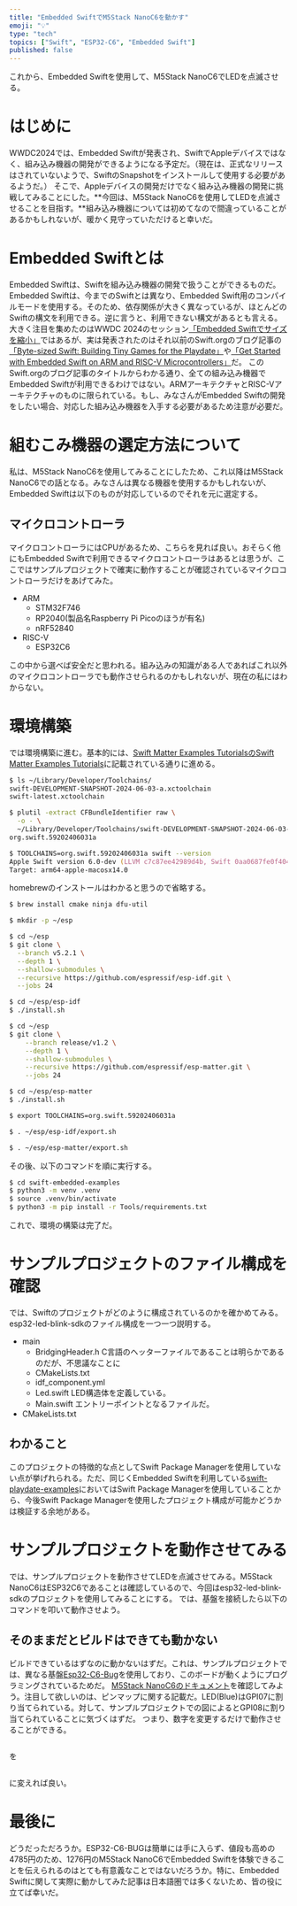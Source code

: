 ```yaml
---
title: "Embedded SwiftでM5Stack NanoC6を動かす"
emoji: "💡"
type: "tech"
topics: ["Swift", "ESP32-C6", "Embedded Swift"]
published: false
---
```


これから、Embedded Swiftを使用して、M5Stack NanoC6でLEDを点滅させる。

# はじめに
WWDC2024では、Embedded Swiftが発表され、SwiftでAppleデバイスではなく、組み込み機器の開発ができるようになる予定だ。（現在は、正式なリリースはされていないようで、SwiftのSnapshotをインストールして使用する必要があるようだ。）
そこで、Appleデバイスの開発だけでなく組み込み機器の開発に挑戦してみることにした。**今回は、M5Stack NanoC6を使用してLEDを点滅させることを目指す。**組み込み機器については初めてなので間違っていることがあるかもしれないが、暖かく見守っていただけると幸いだ。

# Embedded Swiftとは
Embedded Swiftは、Swiftを組み込み機器の開発で扱うことができるものだ。Embedded Swiftは、今までのSwiftとは異なり、Embedded Swift用のコンパイルモードを使用する。そのため、依存関係が大きく異なっているが、ほとんどのSwiftの構文を利用できる。逆に言うと、利用できない構文があるとも言える。
大きく注目を集めたのはWWDC 2024のセッション[「Embedded Swiftでサイズを縮小」](https://developer.apple.com/jp/videos/play/wwdc2024/10197/)ではあるが、実は発表されたのはそれ以前のSwift.orgのブログ記事の[「Byte-sized Swift: Building Tiny Games for the Playdate」](https://www.swift.org/blog/byte-sized-swift-tiny-games-playdate/)や[「Get Started with Embedded Swift on ARM and RISC-V Microcontrollers」](https://www.swift.org/blog/embedded-swift-examples/)だ。
このSwift.orgのブログ記事のタイトルからわかる通り、全ての組み込み機器でEmbedded Swiftが利用できるわけではない。ARMアーキテクチャとRISC-Vアーキテクチャのものに限られている。もし、みなさんがEmbedded Swiftの開発をしたい場合、対応した組み込み機器を入手する必要があるため注意が必要だ。

# 組むこみ機器の選定方法について
私は、M5Stack NanoC6を使用してみることにしたため、これ以降はM5Stack NanoC6での話となる。みなさんは異なる機器を使用するかもしれないが、Embedded Swiftは以下のものが対応しているのでそれを元に選定する。
## マイクロコントローラ
マイクロコントローラにはCPUがあるため、こちらを見れば良い。おそらく他にもEmbedded Swiftで利用できるマイクロコントローラはあるとは思うが、ここではサンプルプロジェクトで確実に動作することが確認されているマイクロコントローラだけをあげてみた。
- ARM
  - STM32F746
  - RP2040(製品名Raspberry Pi Picoのほうが有名)
  - nRF52840
- RISC-V
  - ESP32C6

この中から選べば安全だと思われる。組み込みの知識がある人であればこれ以外のマイクロコントローラでも動作させられるのかもしれないが、現在の私にはわからない。
# 環境構築
では環境構築に進む。基本的には、[Swift Matter Examples TutorialsのSwift Matter Examples Tutorials](https://apple.github.io/swift-matter-examples/tutorials/swiftmatterexamples/setup-macos/)に記載されている通りに進める。
```zsh
$ ls ~/Library/Developer/Toolchains/
swift-DEVELOPMENT-SNAPSHOT-2024-06-03-a.xctoolchain
swift-latest.xctoolchain

$ plutil -extract CFBundleIdentifier raw \
  -o - \
  ~/Library/Developer/Toolchains/swift-DEVELOPMENT-SNAPSHOT-2024-06-03-a.xctoolchain/Info.plist
org.swift.59202406031a

$ TOOLCHAINS=org.swift.59202406031a swift --version
Apple Swift version 6.0-dev (LLVM c7c87ee42989d4b, Swift 0aa0687fe0f4047)
Target: arm64-apple-macosx14.0
```
homebrewのインストールはわかると思うので省略する。
```zsh
$ brew install cmake ninja dfu-util
```

```zsh
$ mkdir -p ~/esp

$ cd ~/esp
$ git clone \
  --branch v5.2.1 \
  --depth 1 \
  --shallow-submodules \
  --recursive https://github.com/espressif/esp-idf.git \
  --jobs 24

$ cd ~/esp/esp-idf
$ ./install.sh

$ cd ~/esp
$ git clone \
    --branch release/v1.2 \
    --depth 1 \
    --shallow-submodules \
    --recursive https://github.com/espressif/esp-matter.git \
    --jobs 24

$ cd ~/esp/esp-matter
$ ./install.sh

$ export TOOLCHAINS=org.swift.59202406031a

$ . ~/esp/esp-idf/export.sh

$ . ~/esp/esp-matter/export.sh
```

その後、以下のコマンドを順に実行する。
```zsh
$ cd swift-embedded-examples
$ python3 -m venv .venv
$ source .venv/bin/activate
$ python3 -m pip install -r Tools/requirements.txt
```
これで、環境の構築は完了だ。
# サンプルプロジェクトのファイル構成を確認
では、Swiftのプロジェクトがどのように構成されているのかを確かめてみる。esp32-led-blink-sdkのファイル構成を一つ一つ説明する。
- main
  - BridgingHeader.h
  C言語のヘッターファイルであることは明らかであるのだが、不思議なことに
  - CMakeLists.txt
  - idf_component.yml
  - Led.swift
  LED構造体を定義している。
  - Main.swift
  エントリーポイントとなるファイルだ。
- CMakeLists.txt


## わかること
このプロジェクトの特徴的な点としてSwift Package Managerを使用していない点が挙げれられる。ただ、同じくEmbedded Swiftを利用している[swift-playdate-examples](https://github.com/apple/swift-playdate-examples)においてはSwift Package Managerを使用していることから、今後Swift Package Managerを使用したプロジェクト構成が可能かどうかは検証する余地がある。

# サンプルプロジェクトを動作させてみる
では、サンプルプロジェクトを動作させてLEDを点滅させてみる。M5Stack NanoC6はESP32C6であることは確認しているので、今回はesp32-led-blink-sdkのプロジェクトを使用してみることにする。
では、基盤を接続したら以下のコマンドを叩いて動作させよう。
## そのままだとビルドはできても動かない
ビルドできているはずなのに動かないはずだ。これは、サンプルプロジェクトでは、異なる基盤[Esp32-C6-Bug]()を使用しており、このボードが動くようにプログラミングされているためだ。
[M5Stack NanoC6のドキュメント](https://docs.m5stack.com/ja/core/M5NanoC6)を確認してみよう。注目して欲しいのは、ピンマップに関する記載だ。LED(Blue)はGPI07に割り当てられている。対して、サンプルプロジェクトでの図によるとGPI08に割り当てられていることに気づくはずだ。
つまり、数字を変更するだけで動作させることができる。
```swift

```
を
```swift

```
に変えれば良い。

# 最後に
どうだっただろうか。ESP32-C6-BUGは簡単には手に入らず、値段も高めの4785円のため、1276円のM5Stack NanoC6でEmbedded Swiftを体験できることを伝えられるのはとても有意義なことではないだろうか。特に、Embedded Swiftに関して実際に動かしてみた記事は日本語圏では多くないため、皆の役に立てば幸いだ。